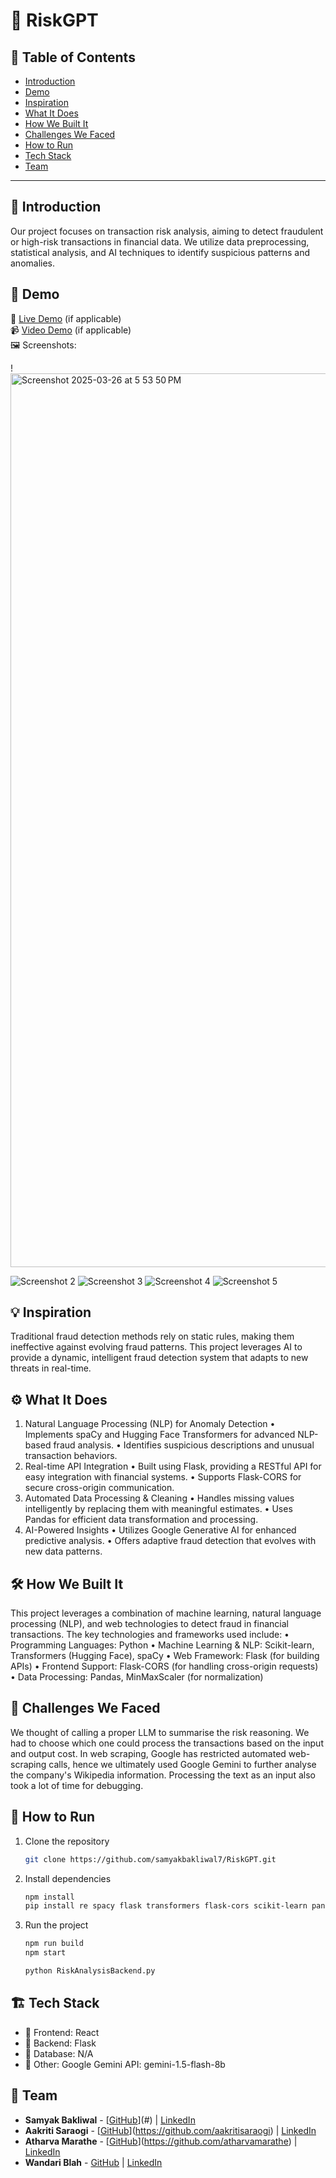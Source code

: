# 🚀 RiskGPT

## 📌 Table of Contents
- [Introduction](#introduction)
- [Demo](#demo)
- [Inspiration](#inspiration)
- [What It Does](#what-it-does)
- [How We Built It](#how-we-built-it)
- [Challenges We Faced](#challenges-we-faced)
- [How to Run](#how-to-run)
- [Tech Stack](#tech-stack)
- [Team](#team)

---

## 🎯 Introduction
Our project focuses on transaction risk analysis, aiming to detect fraudulent or high-risk transactions in financial data. We utilize data preprocessing, statistical analysis, and AI techniques to identify suspicious patterns and anomalies.

## 🎥 Demo
🔗 [Live Demo](#) (if applicable)  
📹 [Video Demo](#) (if applicable)  
🖼️ Screenshots:

!<img width="1430" alt="Screenshot 2025-03-26 at 5 53 50 PM" src="https://github.com/user-attachments/assets/008dc8ef-5bfc-44d2-9841-d42f0cbe634d" />

![Screenshot 2](<img width="1438" alt="image" src="https://github.com/user-attachments/assets/c4bba139-1e4f-445d-adec-52dfdefcfed7" />)
![Screenshot 3](<img width="1429" alt="image" src="https://github.com/user-attachments/assets/44b03f0a-cb40-4012-bb30-991de6c9a7e0" />)
![Screenshot 4](![image](https://github.com/user-attachments/assets/678183bf-35db-4fb3-aae7-da65955cbe44))
![Screenshot 5](<img width="1432" alt="image" src="https://github.com/user-attachments/assets/cfb916e8-ac1e-4ceb-98a0-00c7d7d81371" />)

## 💡 Inspiration
Traditional fraud detection methods rely on static rules, making them ineffective against evolving fraud patterns. This project leverages AI to provide a dynamic, intelligent fraud detection system that adapts to new threats in real-time. 

## ⚙️ What It Does
1. Natural Language Processing (NLP) for Anomaly Detection
	•	Implements spaCy and Hugging Face Transformers for advanced NLP-based fraud analysis.
	•	Identifies suspicious descriptions and unusual transaction behaviors.
2. Real-time API Integration
	•	Built using Flask, providing a RESTful API for easy integration with financial systems.
	•	Supports Flask-CORS for secure cross-origin communication.
3.	Automated Data Processing & Cleaning
	•	Handles missing values intelligently by replacing them with meaningful estimates.
	•	Uses Pandas for efficient data transformation and processing.
4.	AI-Powered Insights
	•	Utilizes Google Generative AI for enhanced predictive analysis.
	•	Offers adaptive fraud detection that evolves with new data patterns.

## 🛠️ How We Built It
This project leverages a combination of machine learning, natural language processing (NLP), and web technologies to detect fraud in financial transactions. The key technologies and frameworks used include:
	•	Programming Languages: Python
	•	Machine Learning & NLP: Scikit-learn, Transformers (Hugging Face), spaCy
	•	Web Framework: Flask (for building APIs)
	•	Frontend Support: Flask-CORS (for handling cross-origin requests)
	•	Data Processing: Pandas, MinMaxScaler (for normalization)

## 🚧 Challenges We Faced
We thought of calling a proper LLM to summarise the risk reasoning. We had to choose which one could process the transactions based on the input and output cost. In web scraping, Google has restricted automated web-scraping calls, hence we ultimately used Google Gemini to further analyse the company's Wikipedia information. Processing the text as an input also took a lot of time for debugging. 

## 🏃 How to Run
1. Clone the repository  
   ```sh
   git clone https://github.com/samyakbakliwal7/RiskGPT.git
   ```
2. Install dependencies  
   ```sh
   npm install
   pip install re spacy flask transformers flask-cors scikit-learn pandas google-generativeai
   
   ```
3. Run the project  
   ```sh
   npm run build
   npm start

   python RiskAnalysisBackend.py
   ```

## 🏗️ Tech Stack
- 🔹 Frontend: React
- 🔹 Backend: Flask
- 🔹 Database: N/A
- 🔹 Other: Google Gemini API: gemini-1.5-flash-8b

## 👥 Team
- **Samyak Bakliwal** - [[GitHub](https://github.com/samyakbakliwal7)](#) | [LinkedIn](#)
- **Aakriti Saraogi** - [[GitHub](#)](https://github.com/aakritisaraogi) | [LinkedIn](#)
- **Atharva Marathe** - [[GitHub](#)](https://github.com/atharvamarathe) | [LinkedIn](#)
- **Wandari Blah** - [GitHub](#) | [LinkedIn](#)
